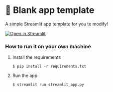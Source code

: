 # 🎈 Blank app template

A simple Streamlit app template for you to modify!

[![Open in Streamlit](https://static.streamlit.io/badges/streamlit_badge_black_white.svg)](https://bcktstr.streamlit.app/)

### How to run it on your own machine

1. Install the requirements

   ```
   $ pip install -r requirements.txt
   ```

2. Run the app

   ```
   $ streamlit run streamlit_app.py
   ```
